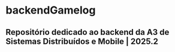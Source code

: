 # backendGamelog
## Repositório dedicado ao backend da A3 de Sistemas Distribuídos e Mobile | 2025.2
